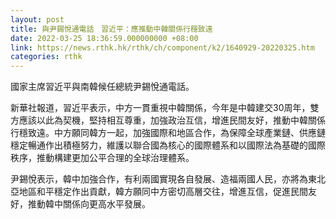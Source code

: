 ```yaml
---
layout: post
title: 與尹錫悅通電話　習近平：應推動中韓關係行穩致遠
date: 2022-03-25 18:36:59.000000000 +08:00
link: https://news.rthk.hk/rthk/ch/component/k2/1640929-20220325.htm
categories: rthk
---
```


國家主席習近平與南韓候任總統尹錫悅通電話。

新華社報道，習近平表示，中方一貫重視中韓關係，今年是中韓建交30周年，雙方應該以此為契機，堅持相互尊重，加強政治互信，增進民間友好，推動中韓關係行穩致遠。中方願同韓方一起，加強國際和地區合作，為保障全球產業鏈、供應鏈穩定暢通作出積極努力，維護以聯合國為核心的國際體系和以國際法為基礎的國際秩序，推動構建更加公平合理的全球治理體系。

尹錫悅表示，韓中加強合作，有利兩國實現各自發展、造福兩國人民，亦將為東北亞地區和平穩定作出貢獻，韓方願同中方密切高層交往，增進互信，促進民間友好，推動韓中關係向更高水平發展。
